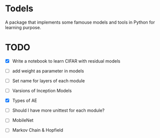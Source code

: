 # Todels

A package that implements some famouse models and tools in Python for learning purpose.

# TODO
- [x] Write a notebook to learn CIFAR with residual models
- [ ] add weight as parameter in models
- [ ] Set name for layers of each module 
- [ ] Varsions of Inception Models
- [x] Types of AE
- [ ] Should I have more unittest for each module? 
- [ ] MobileNet
- [ ] Markov Chain & Hopfield

